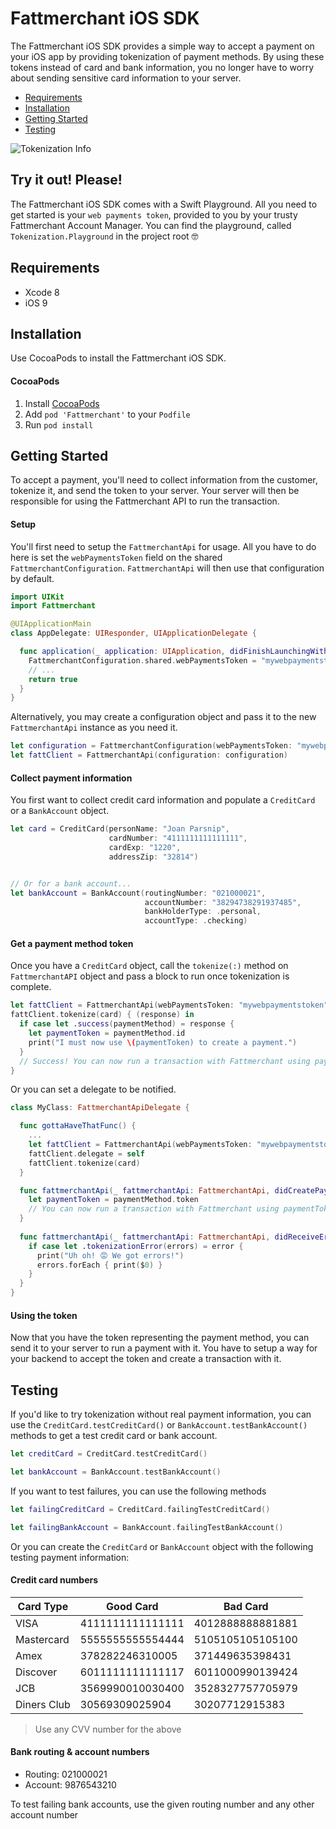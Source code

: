 # Fattmerchant iOS SDK

The Fattmerchant iOS SDK provides a simple way to accept a payment on your iOS app by providing tokenization of payment methods. By using these tokens instead of card and bank information, you no longer have to worry about sending sensitive card information to your server.

* [Requirements](#requirements)
* [Installation](#installation)
* [Getting Started](#getting-started)
* [Testing](#testing)

![Tokenization Info](https://raw.githubusercontent.com/fattmerchantorg/Fattmerchant-iOS-SDK/master/assets/images/tokenization-info.png)

## Try it out! Please!
The Fattmerchant iOS SDK comes with a Swift Playground. All you need to get started is your `web payments token`, provided to you by your trusty Fattmerchant Account Manager. You can find the playground, called `Tokenization.Playground` in the project root 🤓

## <a name="requirements">Requirements</a>

* Xcode 8
* iOS 9

## <a name="installation">Installation</a>
Use CocoaPods  to install the Fattmerchant iOS SDK.

#### CocoaPods
1. Install [CocoaPods](https://guides.cocoapods.org/using/getting-started.html)
2. Add `pod 'Fattmerchant'` to your `Podfile`
3. Run `pod install`

## <a name="getting-started">Getting Started</a>
To accept a payment, you'll need to collect information from the customer, tokenize it, and send the token to your server. Your server will then be responsible for using the Fattmerchant API to run the transaction.

#### Setup

You'll first need to setup the `FattmerchantApi` for usage.  All you have to do here is set the `webPaymentsToken` field on the shared `FattmerchantConfiguration`. `FattmerchantApi` will then use that configuration by default.

```swift
import UIKit
import Fattmerchant

@UIApplicationMain
class AppDelegate: UIResponder, UIApplicationDelegate {

  func application(_ application: UIApplication, didFinishLaunchingWithOptions launchOptions: [UIApplicationLaunchOptionsKey: Any]?) -> Bool {
    FattmerchantConfiguration.shared.webPaymentsToken = "mywebpaymentstoken"
    // ...
    return true
  }
}
```

Alternatively, you may create a configuration object and pass it to the new `FattmerchantApi` instance as you need it.

```swift
let configuration = FattmerchantConfiguration(webPaymentsToken: "mywebpaymentstoken")
let fattClient = FattmerchantApi(configuration: configuration)
```

#### Collect payment information
You first want to collect credit card information and populate a `CreditCard` or a `BankAccount` object.

```swift
let card = CreditCard(personName: "Joan Parsnip",
                      cardNumber: "4111111111111111",
                      cardExp: "1220",
                      addressZip: "32814")


// Or for a bank account...
let bankAccount = BankAccount(routingNumber: "021000021",
                              accountNumber: "38294738291937485",
                              bankHolderType: .personal,
                              accountType: .checking)
```

#### Get a payment method token
Once you have a `CreditCard` object, call the `tokenize(:)` method on  `FattmerchantAPI` object and pass a block to run once tokenization is complete.

```swift
let fattClient = FattmerchantApi(webPaymentsToken: "mywebpaymentstoken")
fattClient.tokenize(card) { (response) in
  if case let .success(paymentMethod) = response {
    let paymentToken = paymentMethod.id
    print("I must now use \(paymentToken) to create a payment.")
  }
  // Success! You can now run a transaction with Fattmerchant using paymentToken as the PaymentMethod
}
```

Or you can set a delegate to be notified.

```swift
class MyClass: FattmerchantApiDelegate {

  func gottaHaveThatFunc() {
    ...
    let fattClient = FattmerchantApi(webPaymentsToken: "mywebpaymentstoken")
    fattClient.delegate = self
    fattClient.tokenize(card)
  }

  func fattmerchantApi(_ fattmerchantApi: FattmerchantApi, didCreatePaymentMethod paymentMethod: PaymentMethod) {
    let paymentToken = paymentMethod.token
    // You can now run a transaction with Fattmerchant using paymentToken as the PaymentMethod
  }
  
  func fattmerchantApi(_ fattmerchantApi: FattmerchantApi, didReceiveError: Error) {
    if case let .tokenizationError(errors) = error {
      print("Uh oh! 😡 We got errors!")
      errors.forEach { print($0) }
    }
  }
}
```


#### Using the token
Now that you have the token representing the payment method, you can send it to your server to run a payment with it. You have to setup a way for your backend to accept the token and create a transaction with it.

## <a name="testing">Testing</a>
If you'd like to try tokenization without real payment information, you can use the `CreditCard.testCreditCard()` or `BankAccount.testBankAccount()` methods to get a test credit card or bank account.

```swift
let creditCard = CreditCard.testCreditCard()

let bankAccount = BankAccount.testBankAccount()
```

If you want to test failures, you can use the following methods

```swift
let failingCreditCard = CreditCard.failingTestCreditCard()

let failingBankAccount = BankAccount.failingTestBankAccount()
```

Or you can create the `CreditCard` or `BankAccount` object with the following testing payment information:

#### Credit card numbers

| Card Type | Good Card | Bad Card |
|---------|--------------------|-----------|
|VISA|4111111111111111|4012888888881881|
|Mastercard|5555555555554444|5105105105105100|
|Amex|378282246310005|371449635398431|
|Discover|6011111111111117|6011000990139424|
|JCB|3569990010030400|3528327757705979|
|Diners Club|30569309025904|30207712915383|

> Use any CVV number for the above

#### Bank routing & account numbers

* Routing: 021000021
* Account: 9876543210

To test failing bank accounts, use the given routing number and any other account number

